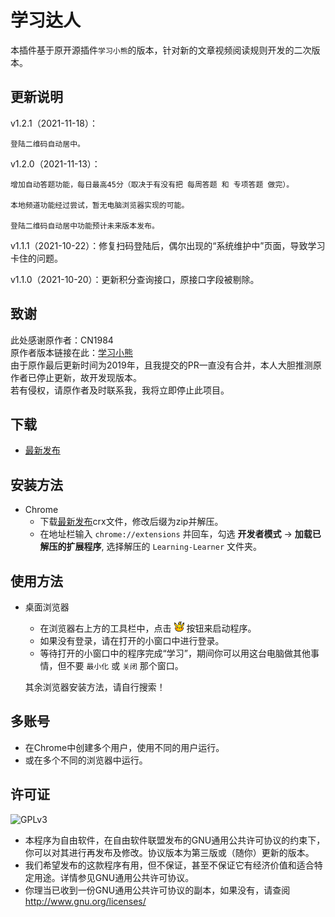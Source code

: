 # 学习达人
本插件基于原开源插件`学习小熊`的版本，针对新的文章视频阅读规则开发的二次版本。

## 更新说明
v1.2.1（2021-11-18）：

    登陆二维码自动居中。

v1.2.0（2021-11-13）：

    增加自动答题功能，每日最高45分（取决于有没有把 每周答题 和 专项答题 做完）。

    本地频道功能经过尝试，暂无电脑浏览器实现的可能。

    登陆二维码自动居中功能预计未来版本发布。


v1.1.1（2021-10-22）：修复扫码登陆后，偶尔出现的“系统维护中”页面，导致学习卡住的问题。

v1.1.0（2021-10-20）：更新积分查询接口，原接口字段被剔除。

## 致谢
此处感谢原作者：CN1984  
原作者版本链接在此：[学习小熊](https://github.com/CN1984/LearningThePooh)   
由于原作最后更新时间为2019年，且我提交的PR一直没有合并，本人大胆推测原作者已停止更新，故开发现版本。  
若有侵权，请原作者及时联系我，我将立即停止此项目。


## 下载
* [最新发布](https://github.com/Huozzzy/Learning-Learner/releases/download/release/Learning-Learner.crx)

## 安装方法

* Chrome
  * 下载[最新发布](https://github.com/Huozzzy/Learning-Learner/releases/download/release/Learning-Learner.crx)crx文件，修改后缀为zip并解压。
  * 在地址栏输入 `chrome://extensions` 并回车，勾选 **开发者模式** -> **加载已解压的扩展程序**, 选择解压的 `Learning-Learner` 文件夹。


## 使用方法
* 桌面浏览器
  * 在浏览器右上方的工具栏中，点击 ![icon](https://github.com/Huozzzy/Learning-Learner/blob/main/img/Pikachu-16.png?raw=true) 按钮来启动程序。
  * 如果没有登录，请在打开的小窗口中进行登录。
  * 等待打开的小窗口中的程序完成“学习”，期间你可以用这台电脑做其他事情，但不要 `最小化` 或 `关闭` 那个窗口。  
  
  其余浏览器安装方法，请自行搜索！

## 多账号
* 在Chrome中创建多个用户，使用不同的用户运行。
* 或在多个不同的浏览器中运行。

## 许可证
![GPLv3](https://www.gnu.org/graphics/gplv3-with-text-136x68.png)
* 本程序为自由软件，在自由软件联盟发布的GNU通用公共许可协议的约束下，你可以对其进行再发布及修改。协议版本为第三版或（随你）更新的版本。
* 我们希望发布的这款程序有用，但不保证，甚至不保证它有经济价值和适合特定用途。详情参见GNU通用公共许可协议。
* 你理当已收到一份GNU通用公共许可协议的副本，如果没有，请查阅<http://www.gnu.org/licenses/>
